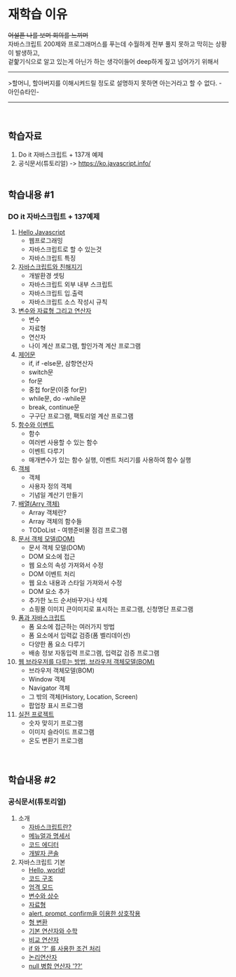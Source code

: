 # 재학습 이유
~~어설픈 나를 보며 회의를 느끼며~~<br>
자바스크립트 200제와 프로그래머스를 푸는데 수월하게 전부 풀지 못하고
막히는 상황이 발생하고,<br>
겉핥기식으로 알고 있는게 아닌가 하는 생각이들어 deep하게 짚고 넘어가기 위해서

<hr>
>할머니, 할아버지를 이해시켜드릴 정도로 설명하지 못하면 아는거라고 할 수 없다. - 아인슈타인-
<hr><br>


## 학습자료
1. Do it 자바스크립트 + 137개 예제
2. 공식문서(튜토리얼) -> https://ko.javascript.info/  <br><br>


## 학습내용 #1 
### DO it 자바스크립트 + 137예제
01. [Hello Javascript](https://github.com/kebin0613/Javascript-Study2/blob/master/Do_it_js/ch_01/README.md)
    - 웹프로그래밍
    - 자바스크립트로 할 수 있는것
    - 자바스크립트 특징
02. [자바스크립트와 친해지기](https://github.com/kebin0613/Javascript-Study2/blob/master/Do_it_js/ch_02/README.md)
    - 개발환경 셋팅
    - 자바스크립트 외부 내부 스크립트
    - 자바스크립트 입.출력
    - 자바스크립트 소스 작성시 규칙
03. [변수와 자료형 그리고 연산자](https://github.com/kebin0613/Javascript-Study2/blob/master/Do_it_js/ch_03/README.md)
    - 변수
    - 자료형
    - 연산자
    - 나이 계산 프로그램, 할인가격 계산 프로그램
04. [제어문](https://github.com/kebin0613/Javascript-Study2/blob/master/Do_it_js/ch_04/README.md)
    - if, if -else문, 삼항연산자
    - switch문
    - for문
    - 중첩 for문(이중 for문)
    - while문, do -while문
    - break, continue문
    - 구구단 프로그램, 팩토리얼 계산 프로그램
05. [함수와 이벤트](https://github.com/kebin0613/Javascript-Study2/blob/master/Do_it_js/ch_05/README.md)
    - 함수
    - 여러번 사용할 수 있는 함수
    - 이벤트 다루기
    - 매개변수가 있는 함수 실행, 이벤트 처리기를 사용하여 함수 실행
06. [객체](https://github.com/kebin0613/Javascript-Study2/blob/master/Do_it_js/ch_06/README.md)
    - 객체
    - 사용자 정의 객체
    - 기념일 계산기 만들기
07. [배열(Arry 객체)](https://github.com/kebin0613/Javascript-Study2/blob/master/Do_it_js/ch_07/README.md)
    - Array 객체란?
    - Array 객체의 함수들
    - TODoList - 여행준비물 점검 프로그램
08. [문서 객체 모델(DOM)](https://github.com/kebin0613/Javascript-Study2/blob/master/Do_it_js/ch_08/README.md)
    - 문서 객체 모델(DOM)
    - DOM 요소에 접근
    - 웹 요소의 속성 가져와서 수정
    - DOM 이벤트 처리
    - 웹 요소 내용과 스타일 가져와서 수정
    - DOM 요소 추가
    - 추가한 노드 순서바꾸거나 삭제
    - 쇼핑몰 이미지 큰이미지로 표시하는 프로그램, 신청명단 프로그램 
09. [폼과 자바스크립트](https://github.com/kebin0613/Javascript-Study2/blob/master/Do_it_js/ch_09/README.md)
    - 폼 요소에 접근하는 여러가지 방법
    - 폼 요소에서 입력값 검증(폼 벨리데이션)
    - 다양한 폼 요소 다루기
    - 배송 정보 자동입력 프로그램, 입력값 검증 프로그램
10. [웹 브라우저를 다루는 방법, 브라우저 객체모델(BOM)](https://github.com/kebin0613/Javascript-Study2/blob/master/Do_it_js/ch_10/README.md)
    - 브라우저 객체모델(BOM)
    - Window 객체
    - Navigator 객체
    - 그 밖의 객체(History, Location, Screen)
    - 팝업창 표시 프로그램
11. [실전 프로젝트](https://github.com/kebin0613/Javascript-Study2/blob/master/Do_it_js/ch_11_%EC%8B%A4%EC%A0%84%ED%94%84%EB%A1%9C%EC%A0%9D%ED%8A%B8/README.md) 
    - 숫자 맞히기 프로그램
    - 이미지 슬라이드 프로그램
    - 온도 변환기 프로그램<br><br><br>


 ## 학습내용 #2   
### 공식문서(튜토리얼)
1. 소개
    - [자바스크립트란?](https://github.com/kebin0613/Javascript-Study2/blob/master/Tutorial/1.%20%EC%86%8C%EA%B0%9C/1.%20%EC%9E%90%EB%B0%94%EC%8A%A4%ED%81%AC%EB%A6%BD%ED%8A%B8%EB%9E%80/README.md) 
    - [메뉴얼과 명세서](https://github.com/kebin0613/Javascript-Study2/blob/master/Tutorial/1.%20%EC%86%8C%EA%B0%9C/2.%20%EB%A9%94%EB%89%B4%EC%96%BC%EA%B3%BC%20%EB%AA%85%EC%84%B8%EC%84%9C/README.md)
    - [코드 에디터](https://github.com/kebin0613/Javascript-Study2/blob/master/Tutorial/1.%20%EC%86%8C%EA%B0%9C/3.%20%EC%BD%94%EB%93%9C%20%EC%97%90%EB%94%94%ED%84%B0/README.md)    
    - [개발자 콘솔](https://github.com/kebin0613/Javascript-Study2/blob/master/Tutorial/1.%20%EC%86%8C%EA%B0%9C/4.%20%EA%B0%9C%EB%B0%9C%EC%9E%90%20%EC%BD%98%EC%86%94/README.md)
2. 자바스크립트 기본
    - [Hello, world!](https://github.com/kebin0613/Javascript-Study2/tree/master/Tutorial/2.%20%EC%9E%90%EB%B0%94%EC%8A%A4%ED%81%AC%EB%A6%BD%ED%8A%B8%20%EA%B8%B0%EB%B3%B8/1.%20Hello%20world!)
    - [코드 구조](https://github.com/kebin0613/Javascript-Study2/tree/master/Tutorial/2.%20%EC%9E%90%EB%B0%94%EC%8A%A4%ED%81%AC%EB%A6%BD%ED%8A%B8%20%EA%B8%B0%EB%B3%B8/2.%20%EC%BD%94%EB%93%9C%20%EA%B5%AC%EC%A1%B0)
    - [엄격 모드](https://github.com/kebin0613/Javascript-Study2/tree/master/Tutorial/2.%20%EC%9E%90%EB%B0%94%EC%8A%A4%ED%81%AC%EB%A6%BD%ED%8A%B8%20%EA%B8%B0%EB%B3%B8/3.%20%EC%97%84%EA%B2%A9%EB%AA%A8%EB%93%9C)
    - [변수와 상수](https://github.com/kebin0613/Javascript-Study2/tree/master/Tutorial/2.%20%EC%9E%90%EB%B0%94%EC%8A%A4%ED%81%AC%EB%A6%BD%ED%8A%B8%20%EA%B8%B0%EB%B3%B8/4.%20%EB%B3%80%EC%88%98%EC%99%80%20%EC%83%81%EC%88%98)
    - [자료형](https://github.com/kebin0613/Javascript-Study2/tree/master/Tutorial/2.%20%EC%9E%90%EB%B0%94%EC%8A%A4%ED%81%AC%EB%A6%BD%ED%8A%B8%20%EA%B8%B0%EB%B3%B8/5.%20%EC%9E%90%EB%A3%8C%ED%98%95)
    - [alert, prompt, confirm을 이용한 상호작용](https://github.com/kebin0613/Javascript-Study2/tree/master/Tutorial/2.%20%EC%9E%90%EB%B0%94%EC%8A%A4%ED%81%AC%EB%A6%BD%ED%8A%B8%20%EA%B8%B0%EB%B3%B8/6.%20alert%2C%20prompt%2C%20confirm%20%EC%9D%84%20%EC%9D%B4%EC%9A%A9%ED%95%9C%20%EC%83%81%ED%98%B8%EC%9E%91%EC%9A%A9)
    - [형 변환](https://github.com/kebin0613/Javascript-Study2/tree/master/Tutorial/2.%20%EC%9E%90%EB%B0%94%EC%8A%A4%ED%81%AC%EB%A6%BD%ED%8A%B8%20%EA%B8%B0%EB%B3%B8/7.%20%ED%98%95%EB%B3%80%ED%99%98)
    - [기본 연산자와 수학]() 
    - [비교 연산자](https://github.com/kebin0613/Javascript-Study2/tree/master/Tutorial/2.%20%EC%9E%90%EB%B0%94%EC%8A%A4%ED%81%AC%EB%A6%BD%ED%8A%B8%20%EA%B8%B0%EB%B3%B8/9.%20%EB%B9%84%EA%B5%90%EC%97%B0%EC%82%B0%EC%9E%90)
    - [if 와 '?' 를 사용한 조건 처리](https://github.com/kebin0613/Javascript-Study2/tree/master/Tutorial/2.%20%EC%9E%90%EB%B0%94%EC%8A%A4%ED%81%AC%EB%A6%BD%ED%8A%B8%20%EA%B8%B0%EB%B3%B8/10.%20if%EC%99%80%20%EC%82%BC%ED%95%AD%EC%97%B0%EC%82%B0)
    - [논리연산자](https://github.com/kebin0613/Javascript-Study2/tree/master/Tutorial/2.%20%EC%9E%90%EB%B0%94%EC%8A%A4%ED%81%AC%EB%A6%BD%ED%8A%B8%20%EA%B8%B0%EB%B3%B8/11.%20%EB%85%BC%EB%A6%AC%20%EC%97%B0%EC%82%B0%EC%9E%90)
    - [null 병합 연산자 '??'](https://github.com/kebin0613/Javascript-Study2/tree/master/Tutorial/2.%20%EC%9E%90%EB%B0%94%EC%8A%A4%ED%81%AC%EB%A6%BD%ED%8A%B8%20%EA%B8%B0%EB%B3%B8/12.%20null%20%EB%B3%91%ED%95%A9%20%EC%97%B0%EC%82%B0%EC%9E%90)
    <!-- - while과 for 반복문
    - switch문
    - 함수
    - 함수표현식
    - 화살표 함수 기본
    - 기본 문법 요약 -->
 <!-- 3. 코드 품질
    - Chorme으로 디버깅하기
    - 코딩 스타일
    - 주석
    - 닌자 코드
    - 테스트 자동화와 Mocha
    - 폴리필
4. 객체: 기본
    - 객체
    - 참조에 의한 객체 복사
    - 가비지 컬렉션
    - 메서드와 this
    - 'new' 연산자와 생성자 함수
    - 옵셔널 체이닝 '?."
    - 심볼형
    - 객체를 원시형으로 변환하기
5. 자료구조와 자료형
    - 원시값의 메서드
    - 숫자형
    - 문자열
    - 배열
    - 배열과 메서드
    - iterable 객체
    - 맵과 셋
    - 워크맵과 워크셋
    - Object.keys, values, entries
    - 구조 분해 할당
    - Date 객체와 날짜
    - JSON과 메서드
 -->
